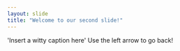 ```yaml
---
layout: slide
title: "Welcome to our second slide!"
---
```

'Insert a witty caption here'
Use the left arrow to go back!
